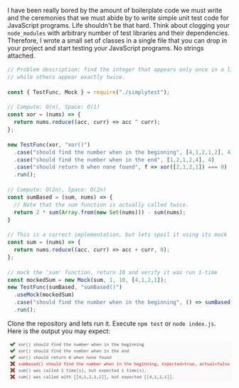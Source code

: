 I have been really bored by the amount of boilerplate code we must write and the ceremonies that we must abide by to write simple unit test code for JavaScript programs. Life shouldn't be that hard. Think about clogging your `node_modules` with arbitrary number of test libraries and their dependencies. Therefore, I wrote a small set of classes in a single file that you can drop in your project and start testing your JavaScript programs. No strings attached.

```javascript
// Problem description: find the integer that appears only once in a list in linear time 
// while others appear exactly twice.

const { TestFunc, Mock } = require("./simplytest");

// Compute: O(n), Space: O(1)
const xor = (nums) => {
  return nums.reduce((acc, curr) => acc ^ curr);
};

new TestFunc(xor, "xor()")
  .case("should find the number when in the beginning", [4,1,2,1,2], 4)
  .case("should find the number when in the end", [1,2,1,2,4], 4)
  .case("should return 0 when none found", f => xor([2,1,2,1]) === 0)
  .run();

// Compute: O(2n), Space: O(2n)
const sumBased = (sum, nums) => {
  // Note that the sum function is actually called twice.
  return 2 * sum(Array.from(new Set(nums))) - sum(nums);
}

// This is a correct implementation, but lets spoil it using its mock
const sum = (nums) => {
  return nums.reduce((acc, curr) => acc + curr, 0);
};

// mock the 'sum' function, return 10 and verify it was run 1-time
const mockedSum = new Mock(sum, 1, 10, [4,1,2,1]);
new TestFunc(sumBased, "sumBased()")
  .useMock(mockedSum)
  .case("should find the number when in the beginning", () => sumBased(mockedSum.instance, [4,1,2,1,2]) === 4)
  .run();
```

Clone the repository and lets run it. Execute `npm test` or `node index.js`. Here is the output you may expect:

![Output](https://raw.githubusercontent.com/tsaqib/simplytest/master/images/screenshot.png)
